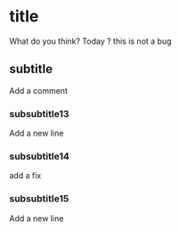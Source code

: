 # title
What do you think?
Today ?
this is not a bug
## subtitle
Add a comment
### subsubtitle13
Add a new line
### subsubtitle14
add a fix
### subsubtitle15
Add a new line